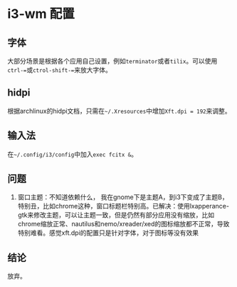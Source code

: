 # i3-wm 配置

## 字体

大部分场景是根据各个应用自己设置，例如`terminator`或者`tilix`。可以使用`ctrl-=`或`ctrol-shift-=`来放大字体。

## hidpi

根据archlinux的hidpi文档，只需在`~/.Xresources`中增加`Xft.dpi = 192`来调整。

## 输入法

在`~/.config/i3/config`中加入`exec fcitx &`。

## 问题

1. 窗口主题：不知道依赖什么， 我在gnome下是主题A，到i3下变成了主题B，特别丑，比如chrome这种，窗口标题栏特别高。已解决：使用lxapperance-gtk来修改主题，可以让主题一致，但是仍然有部分应用没有缩放，比如chrome缩放正常、nautilus和nemo/xreader/xed的图标缩放都不正常，导致特别难看。感觉xft.dpi的配置只是针对字体，对于图标等没有效果

## 结论

放弃。
